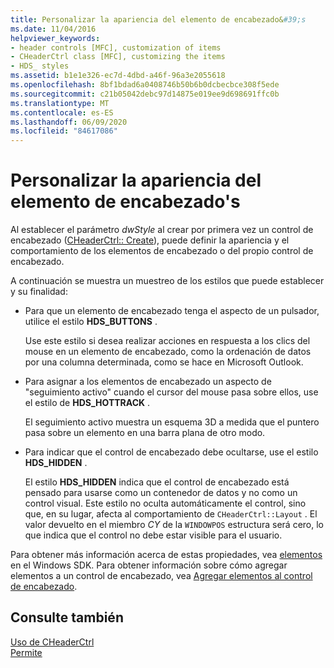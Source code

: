 ```yaml
---
title: Personalizar la apariencia del elemento de encabezado&#39;s
ms.date: 11/04/2016
helpviewer_keywords:
- header controls [MFC], customization of items
- CHeaderCtrl class [MFC], customizing the items
- HDS_ styles
ms.assetid: b1e1e326-ec7d-4dbd-a46f-96a3e2055618
ms.openlocfilehash: 8bf1bdad6a0408746b50b6b0dcbecbce308f5ede
ms.sourcegitcommit: c21b05042debc97d14875e019ee9d698691ffc0b
ms.translationtype: MT
ms.contentlocale: es-ES
ms.lasthandoff: 06/09/2020
ms.locfileid: "84617086"
---
```

# <a name="customizing-the-header-item39s-appearance"></a>Personalizar la apariencia del elemento de encabezado&#39;s

Al establecer el parámetro *dwStyle* al crear por primera vez un control de encabezado ([CHeaderCtrl:: Create](reference/cheaderctrl-class.md#create)), puede definir la apariencia y el comportamiento de los elementos de encabezado o del propio control de encabezado.

A continuación se muestra un muestreo de los estilos que puede establecer y su finalidad:

- Para que un elemento de encabezado tenga el aspecto de un pulsador, utilice el estilo **HDS_BUTTONS** .

   Use este estilo si desea realizar acciones en respuesta a los clics del mouse en un elemento de encabezado, como la ordenación de datos por una columna determinada, como se hace en Microsoft Outlook.

- Para asignar a los elementos de encabezado un aspecto de "seguimiento activo" cuando el cursor del mouse pasa sobre ellos, use el estilo de **HDS_HOTTRACK** .

   El seguimiento activo muestra un esquema 3D a medida que el puntero pasa sobre un elemento en una barra plana de otro modo.

- Para indicar que el control de encabezado debe ocultarse, use el estilo **HDS_HIDDEN** .

   El estilo **HDS_HIDDEN** indica que el control de encabezado está pensado para usarse como un contenedor de datos y no como un control visual. Este estilo no oculta automáticamente el control, sino que, en su lugar, afecta al comportamiento de `CHeaderCtrl::Layout` . El valor devuelto en el miembro *CY* de la `WINDOWPOS` estructura será cero, lo que indica que el control no debe estar visible para el usuario.

Para obtener más información acerca de estas propiedades, vea [elementos](/windows/win32/Controls/header-controls) en el Windows SDK. Para obtener información sobre cómo agregar elementos a un control de encabezado, vea [Agregar elementos al control de encabezado](adding-items-to-the-header-control.md).

## <a name="see-also"></a>Consulte también

[Uso de CHeaderCtrl](using-cheaderctrl.md)<br/>
[Permite](controls-mfc.md)
